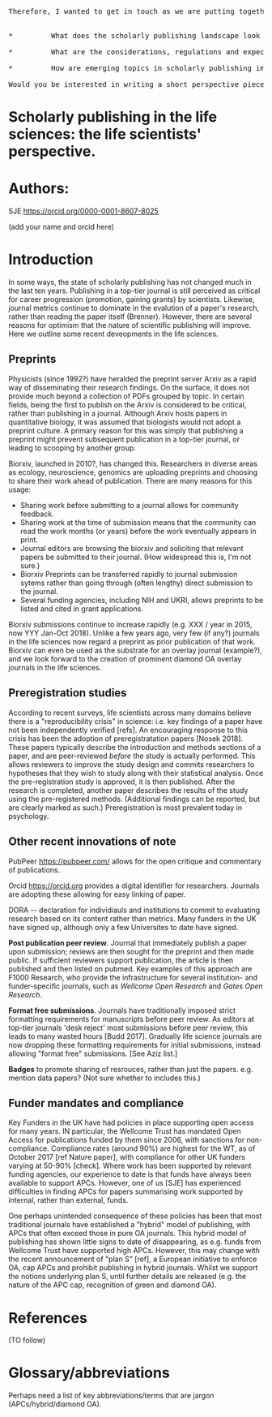 
<pre>

Therefore, I wanted to get in touch as we are putting together an issue of our interdisciplinary journal, Emerging Topics in Life Sciences<http://www.emergtoplifesci.org/>, on the scholarly publishing landscape, with the focus being on the current impact on and implications for life science researchers. The issue would cover a number of aspects of the scholarly publishing landscape, including research data, open science, persistent identifiers, models of peer review, research ethics, and we would like to cover the view from a life science researcher. In particular, thinking about the following questions:


*         What does the scholarly publishing landscape look like in 2018 (from a life scientists perspective)?

*         What are the considerations, regulations and expectations from the perspective of a life science researcher, and what do the pros and cons of compliance look like to them?

*         How are emerging topics in scholarly publishing improving or holding back the science?

Would you be interested in writing a short perspective piece on emerging topics in scholarly publishing and the impact and implication for the life science researcher? We are asking for short (approx. 1000-1500 words) pieces. Given that this issue needs to be published before the end of the year, we would need submission of the piece in the next few weeks (1 November deadline).
</pre>



# Scholarly publishing in the life sciences: the life scientists' perspective.

# Authors: 

SJE https://orcid.org/0000-0001-8607-8025

(add your name and orcid here)

# Introduction

In some ways, the state of scholarly publishing has not changed much
in the last ten years.  Publishing in a top-tier journal is still perceived
as critical for career progression (promotion, gaining grants) by
scientists.  Likewise, journal metrics continue to dominate in the
evalution of a paper's research, rather than reading the paper itself
(Brenner).  However, there are several reasons for optimism that the
nature of scientific publishing will improve.  Here we outline some
recent deveopments in the life sciences.

## Preprints

Physicists (since 1992?) have heralded the preprint server Arxiv as a
rapid way of disseminating their research findings.  On the surface,
it does not provide much beyond a collection of PDFs grouped by
topic.  In certain fields, being the first to publish on the Arxiv is
considered to be critical, rather than publishing in a journal.
Although Arxiv hosts papers in quantitative biology, it was assumed
that biologists would not adopt a preprint culture.  A primary reason
for this was simply that publishing a preprint might prevent
subsequent publication in a top-tier journal, or leading to scooping
by another group.

Biorxiv, launched in 2010?, has changed this. Researchers in diverse
areas as ecology, neuroscience, genomics are uploading preprints and
choosing to share their work ahead of publication.  There are many
reasons for this usage:

* Sharing work before submitting to a journal allows for community
  feedback.
* Sharing work at the time of submission means that the community can
  read the work months (or years) before the work eventually
  appears in print.
* Journal editors are browsing the biorxiv and soliciting that
  relevant papers be submitted to their journal.  (How widespread this
  is, I'm not sure.)
* Biorxiv Preprints can be transferred rapidly to journal submission
  sytems rather than going through (often lengthy) direct submission
  to the journal.
* Several funding agencies, including NIH and UKRI, allows
  preprints to be listed and cited in grant applications.
  
Biorxiv submissions continue to increase rapidly (e.g. XXX / year in
2015, now YYY Jan-Oct 2018).  Unlike a few years ago, very few (if
any?)  journals in the life sciences now regard a preprint as prior
publication of that work.  Biorxiv can even be used as the substrate
for an overlay journal (example?), and we look forward to the creation
of prominent diamond OA overlay journals in the life sciences.

## Preregistration studies

According to recent surveys, life scientists across many domains
believe there is a "reproducibility crisis" in science: i.e. key
findings of a paper have not been independently verified [refs].  An
encouraging response to this crisis has been the adoption of
preregistratation papers [Nosek 2018].  These papers typically describe the
introduction and methods sections of a paper, and are peer-reviewed
*before* the study is actually performed.  This allows reviewers to
improve the study design and commits researchers to hypotheses that
they wish to study along with their statistical analysis.  Once the
pre-registration study is approved, it is then published.  After the
research is completed, another paper describes the results of the
study using the pre-registered methods.  (Additional findings can be
reported, but are clearly marked as such.)  Preregistration is
most prevalent today in psychology.



## Other recent innovations of note

PubPeer <https://pubpeer.com/> allows for the open critique and
commentary of publications.

Orcid <https://orcid.org> provides a digital identifier for
researchers.  Journals are adopting these allowing for easy linking of paper.

DORA -- declaration for individiauls and institutions to commit to
evaluating research based on its content rather than metrics.  Many
funders in the UK have signed up, although only a few Universites to
date have signed.

**Post publication peer review**.  Journal that immediately publish a
paper upon submission; reviews are then sought for the preprint and
then made public.  If sufficient reviewers support publication, the
article is then published and then listed on pubmed.  Key examples of
this approach are F1000 Research, who provide the infrastructure for
several institution- and funder-specific journals, such as *Wellcome
Open Research* and  *Gates Open Research*.

**Format free submissions**.  Journals have traditionally imposed
strict formatting requirements for manuscripts before peer review.
As editors at top-tier journals 'desk reject' most submissions before
peer review, this leads to many wasted hours [Budd 2017].  Gradually
life science journals are now dropping these formatting requirements
for initial submissions, instead allowing "format free" submissions.
[See Aziz list.]


**Badges** to promote sharing of resrouces, rather than just the
papers.  e.g. mention data papers?  (Not sure whether to includes
this.)


## Funder mandates and compliance

Key Funders in the UK have had policies in place supporting open
access for many years.  IN particular, the Wellcome Trust has mandated
Open Access for publications funded by them since 2006, with sanctions
for non-compliance.  Compliance rates (around 90%) are highest for the
WT, as of October 2017 [ref Nature paper], with compliance for other
UK funders varying at 50-90% [check].  Where work has been supported by
relevant funding agencies, our experience to date is that funds have
always been available to support APCs.  However, one of us [SJE] has
experienced difficulties in finding APCs for papers summarising work
supported by internal, rather than external, funds.


One perhaps unintended consequence of these policies has been that
most traditional journals have established a "hybrid" model of
publishing, with APCs that often exceed those in pure OA journals.
This hybrid model of publishing has shown little signs to date of
disappearing, as e.g. funds from Wellcome Trust have supported high
APCs.  However, this may change with the recent announcement of "plan
S" [ref], a European initiative to enforce OA, cap APCs and prohibit
publishing in hybrid journals.  Whilst we support the notions
underlying plan S, until further details are released (e.g. the nature
of the APC cap, recognition of green and diamond OA).



# References

(TO follow)

# Glossary/abbreviations


Perhaps need a list of key abbreviations/terms that are jargon
(APCs/hybrid/diamond OA).
